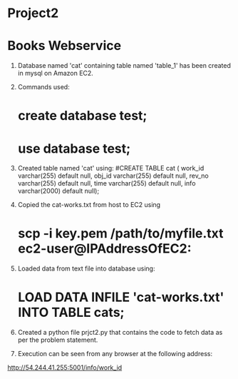 # Project2
# Books Webservice


1. Database named 'cat' containing table named 'table_1' has been created in mysql on Amazon EC2.

2. Commands used:
    # create database test;
    # use database test;

3. Created table named 'cat' using:
    #CREATE TABLE cat ( work_id varchar(255) default null, obj_id varchar(255) default null, rev_no varchar(255) default null, time varchar(255) default null, info varchar(2000) default null);

4. Copied the cat-works.txt from host to EC2 using
    # scp -i key.pem /path/to/myfile.txt ec2-user@IPAddressOfEC2:

5. Loaded data from text file into database using:
    # LOAD DATA INFILE 'cat-works.txt' INTO TABLE cats;

6. Created a python file prjct2.py that contains the code to fetch data as per the problem statement.

7. Execution can be seen from any browser at the following address:

  http://54.244.41.255:5001/info/work_id
